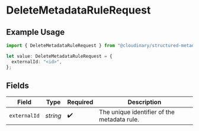 # DeleteMetadataRuleRequest

## Example Usage

```typescript
import { DeleteMetadataRuleRequest } from "@cloudinary/structured-metadata/models/operations";

let value: DeleteMetadataRuleRequest = {
  externalId: "<id>",
};
```

## Fields

| Field                                       | Type                                        | Required                                    | Description                                 |
| ------------------------------------------- | ------------------------------------------- | ------------------------------------------- | ------------------------------------------- |
| `externalId`                                | *string*                                    | :heavy_check_mark:                          | The unique identifier of the metadata rule. |
